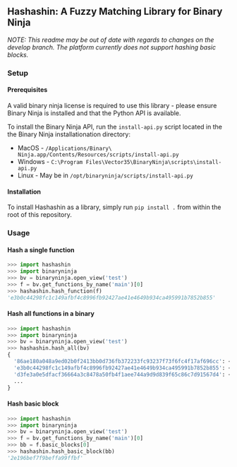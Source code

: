 ## Hashashin: A Fuzzy Matching Library for Binary Ninja

*NOTE: This readme may be out of date with regards to changes on the develop branch. The platform currently does not support hashing basic blocks.* 

### Setup
#### Prerequisites
A valid binary ninja license is required to use this library - please ensure Binary Ninja is installed and that the Python
API is available.

To install the Binary Ninja API, run the `install-api.py` script located in the the Binary Ninja installationation
directory:
- MacOS - `/Applications/Binary\ Ninja.app/Contents/Resources/scripts/install-api.py`
- Windows - `C:\Program Files\Vector35\BinaryNinja\scripts\install-api.py`
- Linux - May be in `/opt/binaryninja/scripts/install-api.py`

#### Installation
To install Hashashin as a library, simply run `pip install .` from within the root of this repository.


### Usage

#### Hash a single function  

```python
>>> import hashashin
>>> import binaryninja
>>> bv = binaryninja.open_view('test')
>>> f = bv.get_functions_by_name('main')[0]
>>> hashashin.hash_function(f)
'e3b0c44298fc1c149afbf4c8996fb92427ae41e4649b934ca495991b7852b855'
```
#### Hash all functions in a binary
```python
>>> import hashashin
>>> import binaryninja
>>> bv = binaryninja.open_view('test')
>>> hashashin.hash_all(bv)
{
  '86ae180a048a9ed02b0f2413bb0d736fb372233fc93237f73f6fc4f17af696cc': <func: x86_64@0x630>, 
  'e3b0c44298fc1c149afbf4c8996fb92427ae41e4649b934ca495991b7852b855': <func: x86_64@0x974>, 
  'd3fe3a0e5dfacf36664a3c8478a50fb4f1aee744a9d9d839f65c86c7d91567d4': <func: x86_64@0x666>, 
  ...
}
```

#### Hash basic block
```python
>>> import hashashin
>>> import binaryninja
>>> bv = binaryninja.open_view('test')
>>> f = bv.get_functions_by_name('main')[0]
>>> bb = f.basic_blocks[0]
>>> hashashin.hash_basic_block(bb)
'2e196bef7f9beffa99ffbf'
```

